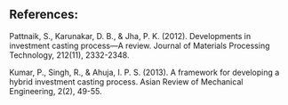 ## References:

Pattnaik, S., Karunakar, D. B., & Jha, P. K. (2012). Developments in investment casting process—A review. Journal of Materials Processing Technology, 212(11), 2332-2348.

Kumar, P., Singh, R., & Ahuja, I. P. S. (2013). A framework for developing a hybrid investment casting process. Asian Review of Mechanical Engineering, 2(2), 49-55.
